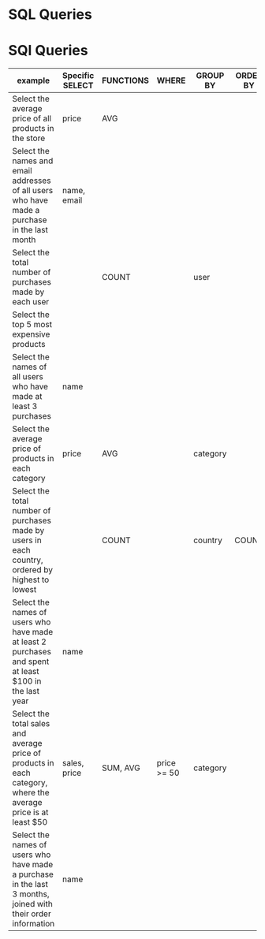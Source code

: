 # SQL Queries
# SQl Queries

| example                                                                                                        | Specific SELECT | FUNCTIONS | WHERE       | GROUP BY | ORDER BY | TIME RANGE    | HAVING | JOIN   |
| -------------------------------------------------------------------------------------------------------------- | --------------- | --------- | ----------- | -------- | -------- | ------------- | ------ | ------ |
| Select the average price of all products in the store                                                          | price           | AVG       |             |          |          |               |        |        |
| Select the names and email addresses of all users who have made a purchase in the last month                   | name, email     |           |             |          |          | last month    |        |        |
| Select the total number of purchases made by each user                                                         |                 | COUNT     |             | user     |          |               |        |        |
| Select the top 5 most expensive products                                                                       |                 |           |             |          |          |               |        |        |
| Select the names of all users who have made at least 3 purchases                                               | name            |           |             |          |          |               |        |        |
| Select the average price of products in each category                                                          | price           | AVG       |             | category |          |               |        |        |
| Select the total number of purchases made by users in each country, ordered by highest to lowest               |                 | COUNT     |             | country  | COUNT    |               |        |        |
| Select the names of users who have made at least 2 purchases and spent at least $100 in the last year          | name            |           |             |          |          | last year     | 2      |        |
| Select the total sales and average price of products in each category, where the average price is at least $50 | sales, price    | SUM, AVG  | price >= 50 | category |          |               |        |        |
| Select the names of users who have made a purchase in the last 3 months, joined with their order information   | name            |           |             |          |          | last 3 months |        | orders |
